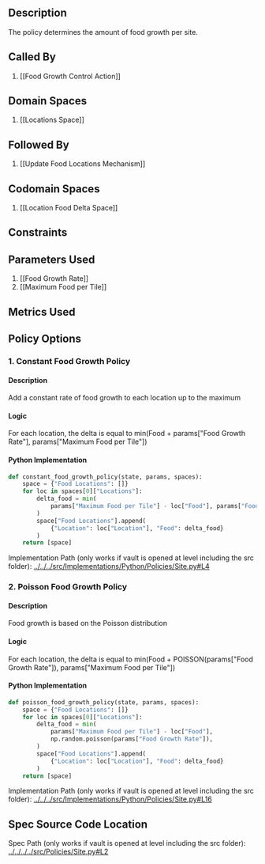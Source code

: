 ## Description

The policy determines the amount of food growth per site.
## Called By
1. [[Food Growth Control Action]]
## Domain Spaces
1. [[Locations Space]]
## Followed By
1. [[Update Food Locations Mechanism]]
## Codomain Spaces
1. [[Location Food Delta Space]]
## Constraints
## Parameters Used
1. [[Food Growth Rate]]
2. [[Maximum Food per Tile]]
## Metrics Used
## Policy Options
### 1. Constant Food Growth Policy
#### Description
Add a constant rate of food growth to each location up to the maximum
#### Logic
For each location, the delta is equal to min(Food + params["Food Growth Rate"], params["Maximum Food per Tile"])
#### Python Implementation
```python
def constant_food_growth_policy(state, params, spaces):
    space = {"Food Locations": []}
    for loc in spaces[0]["Locations"]:
        delta_food = min(
            params["Maximum Food per Tile"] - loc["Food"], params["Food Growth Rate"]
        )
        space["Food Locations"].append(
            {"Location": loc["Location"], "Food": delta_food}
        )
    return [space]
```
Implementation Path (only works if vault is opened at level including the src folder): [../../../src/Implementations/Python/Policies/Site.py#L4](../../../src/Implementations/Python/Policies/Site.py#L4)

### 2. Poisson Food Growth Policy
#### Description
Food growth is based on the Poisson distribution
#### Logic
For each location, the delta is equal to min(Food + POISSON(params["Food Growth Rate"]), params["Maximum Food per Tile"])
#### Python Implementation
```python
def poisson_food_growth_policy(state, params, spaces):
    space = {"Food Locations": []}
    for loc in spaces[0]["Locations"]:
        delta_food = min(
            params["Maximum Food per Tile"] - loc["Food"],
            np.random.poisson(params["Food Growth Rate"]),
        )
        space["Food Locations"].append(
            {"Location": loc["Location"], "Food": delta_food}
        )
    return [space]
```
Implementation Path (only works if vault is opened at level including the src folder): [../../../src/Implementations/Python/Policies/Site.py#L16](../../../src/Implementations/Python/Policies/Site.py#L16)

## Spec Source Code Location

Spec Path (only works if vault is opened at level including the src folder): [../../../../src/Policies/Site.py#L2](../../../../src/Policies/Site.py#L2)


